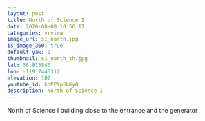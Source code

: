 ```yaml
---
layout: post
title: North of Science I
date: 2020-08-08 10:56:17
categories: vrview
image_url: s1_north.jpg
is_image_360: true
default_yaw: 0
thumbnail: s1_north_th.jpg
lat: 36.813846
lon: -119.7446312
elevation: 102
youtube_id: khPPlpSbKyQ
description: North of Science I
---
```

North of Science I building close to the entrance and the generator
